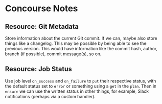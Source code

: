 # Concourse Notes

## Resource: Git Metadata

Store information about the current Git commit. If we can, maybe also store things like a changelog.
This may be possible by being able to see the previous version. This would have information like the 
commit hash, author, branch (if possible), commit message(s), so on.

## Resource: Job Status

Use job level `on_success` and `on_failure` to `put` their respective status, with the default 
status set to `error` or something using a `get` in the `plan`. Then in `ensure` we can use the 
written status in other things, for example, Slack notifications (perhaps via a custom handler).
